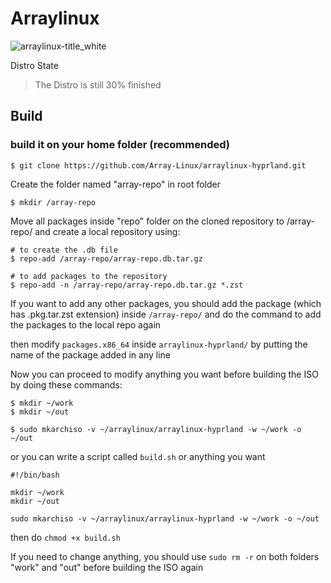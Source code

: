 # Arraylinux

![arraylinux-title_white](https://github.com/user-attachments/assets/90678f09-ab0e-4673-a0a0-da2040295861)


Distro State
> The Distro is still 30% finished
## Build
### build it on your home folder (recommended)

    $ git clone https://github.com/Array-Linux/arraylinux-hyprland.git

Create the folder named "array-repo" in root folder 

    $ mkdir /array-repo

Move all packages inside "repo" folder on the cloned repository to /array-repo/ and create a local repository using:

    # to create the .db file
    $ repo-add /array-repo/array-repo.db.tar.gz
     
    # to add packages to the repository
    $ repo-add -n /array-repo/array-repo.db.tar.gz *.zst

If you want to add any other packages, you should add the package (which has .pkg.tar.zst extension) inside ``/array-repo/`` and do the command to add the packages to the local repo again

 then modify ``packages.x86_64`` inside ``arraylinux-hyprland/`` by putting the name of the package added in any line

Now you can proceed to modify anything you want before building the ISO by doing these commands:

    $ mkdir ~/work
    $ mkdir ~/out

    $ sudo mkarchiso -v ~/arraylinux/arraylinux-hyprland -w ~/work -o ~/out

or you can write a script called ``build.sh`` or anything you want

    #!/bin/bash

    mkdir ~/work
    mkdir ~/out

    sudo mkarchiso -v ~/arraylinux/arraylinux-hyprland -w ~/work -o ~/out
then do ``chmod +x build.sh``

If you need to change anything, you should use ```sudo rm -r``` on both folders "work" and "out" before building the ISO again

